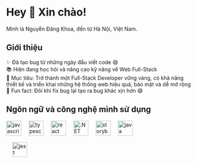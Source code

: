 <h1 align="left">Hey 👋 Xin chào!</h1>
<p align="left">Mình là Nguyễn Đăng Khoa, đến từ Hà Nội, Việt Nam.</p>
<h2 align="left">Giới thiệu</h2>
<p align="left">✨ Đã tạo bug từ những ngày đầu viết code 😄<br>📚 Hiện đang học hỏi và nâng cao kỹ năng về Web Full-Stack <br>🎯 Mục tiêu: Trở thành một Full-Stack Developer vững vàng, có khả năng thiết kế và triển khai những hệ thống web hiệu quả, bảo mật và dễ mở rộng<br>🎲 Fun fact: Đôi khi fix bug lại tạo ra bug khác xịn hơn 😅</p>
<h2 align="left">Ngôn ngữ và công nghệ mình sử dụng</h2>
<div align="left"> <img src="https://cdn.jsdelivr.net/gh/devicons/devicon/icons/javascript/javascript-original.svg" height="40" alt="javascript logo" /> <img width="12" /> <img src="https://cdn.jsdelivr.net/gh/devicons/devicon/icons/typescript/typescript-original.svg" height="40" alt="typescript logo" /> <img width="12" /> 
  <img src="https://cdn.jsdelivr.net/gh/devicons/devicon/icons/react/react-original.svg" height="40" alt="react logo" /> <img width="12" /> 
  <img src="https://cdn.jsdelivr.net/gh/devicons/devicon/icons/dotnetcore/dotnetcore-original.svg" height="40" alt=".NET logo" /> <img width="12" /> <img src="https://cdn.jsdelivr.net/gh/devicons/devicon/icons/storybook/storybook-original.svg" height="40" alt="storybook logo" /> <img width="12" />
  <img src="https://cdn.jsdelivr.net/gh/devicons/devicon/icons/java/java-original.svg" height="40" alt="java logo" /> <img width="12" />  
   
  <img width="12" /> <img src="https://cdn.jsdelivr.net/gh/devicons/devicon/icons/jest/jest-plain.svg" height="40" alt="jest logo" /> </div>

